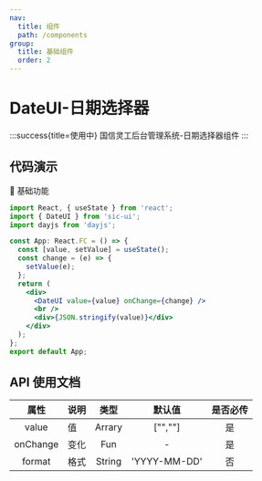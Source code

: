 ```yaml
---
nav:
  title: 组件
  path: /components
group:
  title: 基础组件
  order: 2
---
```


# DateUI-日期选择器

:::success{title=使用中}
国信灵工后台管理系统-日期选择器组件
:::

## 代码演示

💎 基础功能

```jsx
import React, { useState } from 'react';
import { DateUI } from 'sic-ui';
import dayjs from 'dayjs';

const App: React.FC = () => {
  const [value, setValue] = useState();
  const change = (e) => {
    setValue(e);
  };
  return (
    <div>
      <DateUI value={value} onChange={change} />
      <br />
      <div>{JSON.stringify(value)}</div>
    </div>
  );
};
export default App;
```

## API 使用文档

<font size=1>

|   属性   | 说明 |  类型  |    默认值    | 是否必传 |
| :------: | ---- | :----: | :----------: | :------: |
|  value   | 值   | Arrary |   ["",""]    |    是    |
| onChange | 变化 |  Fun   |      -       |    是    |
|  format  | 格式 | String | 'YYYY-MM-DD' |    否    |

</font>

